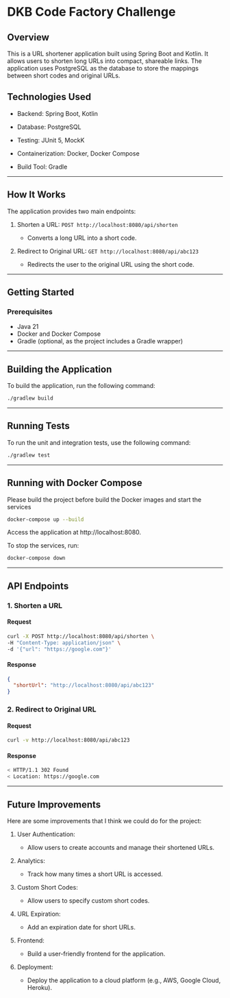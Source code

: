# DKB Code Factory Challenge

 ## Overview
This is a URL shortener application built using Spring Boot and Kotlin. 
It allows users to shorten long URLs into compact, shareable links. 
The application uses PostgreSQL as the database to store the mappings between short codes and original URLs.

## Technologies Used
- Backend: Spring Boot, Kotlin

- Database: PostgreSQL

- Testing: JUnit 5, MockK

- Containerization: Docker, Docker Compose

- Build Tool: Gradle

---

## How It Works
The application provides two main endpoints:

1. Shorten a URL: `POST http://localhost:8080/api/shorten`
   - Converts a long URL into a short code.

2. Redirect to Original URL: `GET http://localhost:8080/api/abc123`
   - Redirects the user to the original URL using the short code.

--- 

## Getting Started
### Prerequisites
- Java 21
- Docker and Docker Compose
- Gradle (optional, as the project includes a Gradle wrapper)
--- 
## Building the Application
To build the application, run the following command:

```bash
./gradlew build
```
--- 

## Running Tests
To run the unit and integration tests, use the following command:

```bash
./gradlew test
```
---

## Running with Docker Compose
Please build the project before build the Docker images and start the services

```bash
docker-compose up --build
```
Access the application at http://localhost:8080.

To stop the services, run:

```bash
docker-compose down
```

---

## API Endpoints

### 1. Shorten a URL
#### Request
```bash
curl -X POST http://localhost:8080/api/shorten \
-H "Content-Type: application/json" \
-d '{"url": "https://google.com"}'
```
#### Response
```json
{
  "shortUrl": "http://localhost:8080/api/abc123"
}
```
### 2. Redirect to Original URL
#### Request
```bash
curl -v http://localhost:8080/api/abc123
```
   #### Response
```bash
< HTTP/1.1 302 Found
< Location: https://google.com
```

--- 
## Future Improvements
Here are some improvements that I think we could do for the project:

1. User Authentication:
    - Allow users to create accounts and manage their shortened URLs.

2. Analytics:
   - Track how many times a short URL is accessed.

3. Custom Short Codes:
   - Allow users to specify custom short codes.

4. URL Expiration:
   - Add an expiration date for short URLs.

5. Frontend:
   - Build a user-friendly frontend for the application.

6. Deployment:
   - Deploy the application to a cloud platform (e.g., AWS, Google Cloud, Heroku).